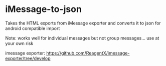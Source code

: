 # iMessage-to-json
Takes the HTML exports from iMessage exporter and converts it to json for android compatible import

Note: works well for individual messages but not group messages... use at your own risk


imessage exporter: https://github.com/ReagentX/imessage-exporter/tree/develop

